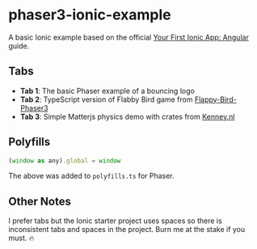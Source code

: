# phaser3-ionic-example

A basic Ionic example based on the official [Your First Ionic App: Angular](https://ionicframework.com/docs/angular/your-first-app) guide.

## Tabs

- **Tab 1**: The basic Phaser example of a bouncing logo
- **Tab 2**: TypeScript version of Flabby Bird game from [Flappy-Bird-Phaser3](https://github.com/geongeorge/Flappy-Bird-Phaser3/)
- **Tab 3**: Simple Matterjs physics demo with crates from [Kenney.nl](http://kenney.nl)

## Polyfills

```js
(window as any).global = window
```

The above was added to `polyfills.ts` for Phaser.

## Other Notes

I prefer tabs but the Ionic starter project uses spaces so there is inconsistent tabs and spaces in the project. Burn me at the stake if you must. 🔥
